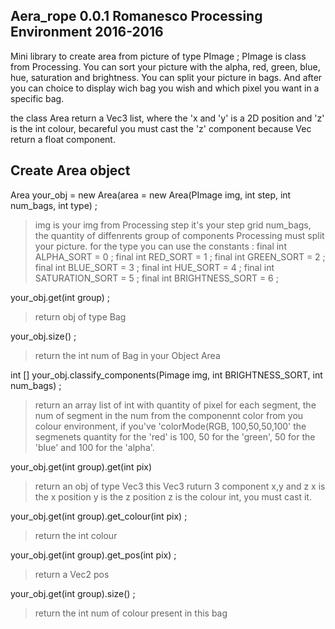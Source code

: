 Aera_rope 0.0.1 
Romanesco Processing Environment 2016-2016
--
Mini library to create area from picture of type PImage ; PImage is class from Processing.
You can sort your picture with the alpha, red, green, blue, hue, saturation and brightness.
You can split your picture in bags.
And after you can choice to display wich bag you wish and which pixel you want in a specific bag.

the class Area return a Vec3 list, where the 'x and 'y' is a 2D position and 'z' is the int colour, becareful you must cast the 'z' component because Vec return a float component.


Create Area object
--
Area your_obj = new Area(area = new Area(PImage img, int step, int num_bags, int type) ;
>img is your img from Processing
>step it's your step grid
>num_bags, the quantity of diffenrents group of components Processing must split your picture.
> for the type you can use the constants :
>final int ALPHA_SORT = 0 ;
>final int RED_SORT = 1 ;
>final int GREEN_SORT = 2 ;
>final int BLUE_SORT = 3 ;
>final int HUE_SORT = 4 ;
>final int SATURATION_SORT = 5 ;
>final int BRIGHTNESS_SORT = 6 ;


your_obj.get(int group) ;
> return obj of type Bag

your_obj.size() ;
> return the int num of Bag in your Object Area

int [] your_obj.classify_components(Pimage img, int BRIGHTNESS_SORT, int num_bags) ;
>return an array list of int with quantity of pixel for each segment, the num of segment in the num from the componennt color from you colour environment,
>if you've 'colorMode(RGB, 100,50,50,100' the segmenets quantity for the 'red' is 100, 50 for the 'green', 50 for the 'blue' and 100 for the 'alpha'.


your_obj.get(int group).get(int pix)
>return an obj of type Vec3
>this Vec3 ruturn 3 component x,y and z
>x is the x position
>y is the z position
>z is the colour int, you must cast it.

your_obj.get(int group).get_colour(int pix) ;
> return the int colour

your_obj.get(int group).get_pos(int pix) ;
>return a Vec2 pos

your_obj.get(int group).size() ;
>return the int num of colour present in this bag